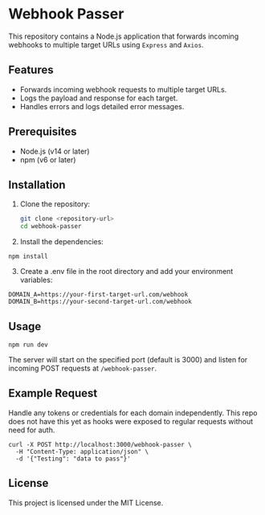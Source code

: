 # Webhook Passer

This repository contains a Node.js application that forwards incoming webhooks to multiple target URLs using `Express` and `Axios`.

## Features

- Forwards incoming webhook requests to multiple target URLs.
- Logs the payload and response for each target.
- Handles errors and logs detailed error messages.

## Prerequisites

- Node.js (v14 or later)
- npm (v6 or later)

## Installation

1. Clone the repository:

   ```sh
   git clone <repository-url>
   cd webhook-passer
   ```

2. Install the dependencies:

```
npm install
```

3. Create a .env file in the root directory and add your environment variables:

```
DOMAIN_A=https://your-first-target-url.com/webhook
DOMAIN_B=https://your-second-target-url.com/webhook
```

## Usage

```
npm run dev
```

The server will start on the specified port (default is 3000) and listen for incoming POST requests at `/webhook-passer`.

## Example Request

Handle any tokens or credentials for each domain independently. This repo does not have this yet as hooks were exposed to regular requests without need for auth.

```
curl -X POST http://localhost:3000/webhook-passer \
  -H "Content-Type: application/json" \
  -d '{"Testing": "data to pass"}'
```

## License

This project is licensed under the MIT License.

